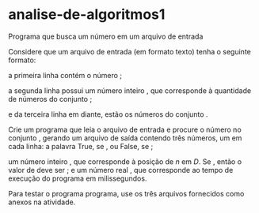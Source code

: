 # analise-de-algoritmos1
Programa que busca um número em um arquivo de entrada


Considere que um arquivo de entrada (em formato texto) tenha o seguinte formato:

a primeira linha contém o número ;

a segunda linha possui um número inteiro , que corresponde à quantidade de números do conjunto ; 

e da terceira linha em diante, estão os números do conjunto .

Crie um programa que leia o arquivo de entrada e procure o número  no conjunto , gerando um arquivo de saída contendo três números, um em cada linha:
a palavra True, se , ou False, se ;

um número inteiro , que corresponde à posição de $n$ em $D$. Se , então o valor de  deve ser ; 
e
um número real , que corresponde ao tempo de execução do programa em milissegundos.

Para testar o programa programa, use os três arquivos fornecidos como anexos na atividade.

